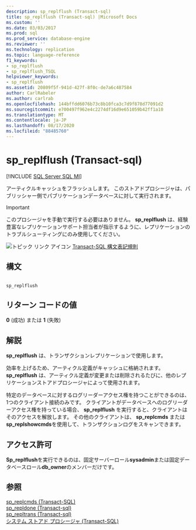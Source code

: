 ```yaml
---
description: sp_replflush (Transact-sql)
title: sp_replflush (Transact-sql) |Microsoft Docs
ms.custom: ''
ms.date: 03/03/2017
ms.prod: sql
ms.prod_service: database-engine
ms.reviewer: ''
ms.technology: replication
ms.topic: language-reference
f1_keywords:
- sp_replflush
- sp_replflush_TSQL
helpviewer_keywords:
- sp_replflush
ms.assetid: 20809f5f-941d-427f-8f0c-de7a6c487584
author: CarlRabeler
ms.author: carlrab
ms.openlocfilehash: 144bffdd6076b73c8b10fca3c7d9f878d77091d2
ms.sourcegitcommit: e700497f962e4c2274df16d9e651059b42ff1a10
ms.translationtype: MT
ms.contentlocale: ja-JP
ms.lasthandoff: 08/17/2020
ms.locfileid: "88485760"
---
```

# <a name="sp_replflush-transact-sql"></a>sp_replflush (Transact-sql)
[!INCLUDE [SQL Server SQL MI](../../includes/applies-to-version/sql-asdbmi.md)]

  アーティクルキャッシュをフラッシュします。 このストアドプロシージャは、パブリッシャー側でパブリケーションデータベースに対して実行されます。  
  
> [!IMPORTANT]  
>  このプロシージャを手動で実行する必要はありません。 **sp_replflush** は、経験豊富なレプリケーションサポート担当者が指示するように、レプリケーションのトラブルシューティングにのみ使用してください。  
  
 ![トピック リンク アイコン](../../database-engine/configure-windows/media/topic-link.gif "トピック リンク アイコン") [Transact-SQL 構文表記規則](../../t-sql/language-elements/transact-sql-syntax-conventions-transact-sql.md)  
  
## <a name="syntax"></a>構文  
  
```  
  
sp_replflush  
```  
  
## <a name="return-code-values"></a>リターン コードの値  
 **0** (成功) または **1** (失敗)  
  
## <a name="remarks"></a>解説  
 **sp_replflush** は、トランザクションレプリケーションで使用します。  
  
 効率を上げるため、アーティクル定義がキャッシュに格納されます。 **sp_replflush** は、アーティクル定義が変更または削除されるたびに、他のレプリケーションストアドプロシージャによって使用されます。  
  
 特定のデータベースに対するログリーダーアクセス権を持つことができるのは、1つのクライアント接続のみです。 クライアントがデータベースへのログリーダーアクセス権を持っている場合、 **sp_replflush** を実行すると、クライアントはそのアクセスを解放します。 その他のクライアントは、 **sp_replcmds** または **sp_replshowcmds**を使用して、トランザクションログをスキャンできます。  
  
## <a name="permissions"></a>アクセス許可  
 **Sp_replflush**を実行できるのは、固定サーバーロール**sysadmin**または固定データベースロール**db_owner**のメンバーだけです。  
  
## <a name="see-also"></a>参照  
 [sp_replcmds &#40;Transact-SQL&#41;](../../relational-databases/system-stored-procedures/sp-replcmds-transact-sql.md)   
 [sp_repldone &#40;Transact-sql&#41;](../../relational-databases/system-stored-procedures/sp-repldone-transact-sql.md)   
 [sp_repltrans &#40;Transact-sql&#41;](../../relational-databases/system-stored-procedures/sp-repltrans-transact-sql.md)   
 [システム ストアド プロシージャ &#40;Transact-SQL&#41;](../../relational-databases/system-stored-procedures/system-stored-procedures-transact-sql.md)  
  
  
